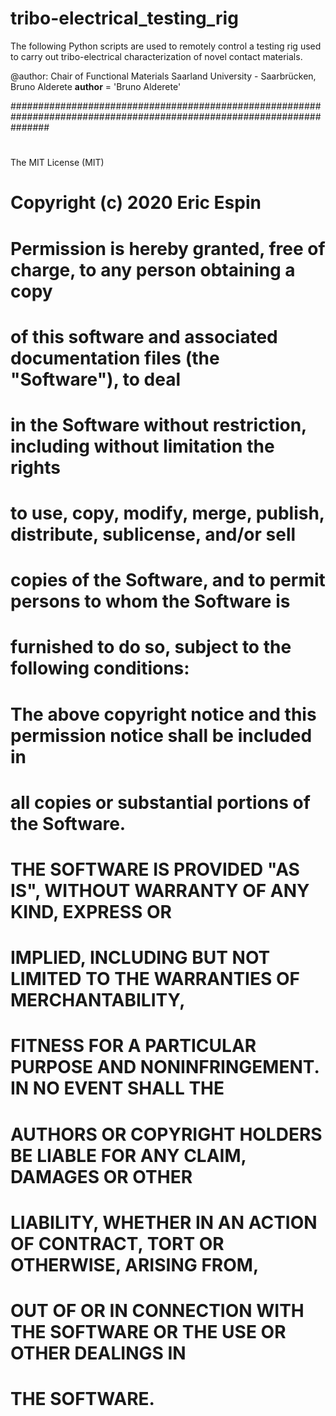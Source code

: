 # tribo-electrical_testing_rig
The following Python scripts are used to remotely control a testing rig used to carry out tribo-electrical characterization of novel contact materials.

@author: Chair of Functional Materials Saarland University - Saarbrücken, Bruno Alderete
__author__ = 'Bruno Alderete'

#######################################################################################################################
#
The MIT License (MIT)
#
# Copyright (c) 2020 Eric Espin
#
# Permission is hereby granted, free of charge, to any person obtaining a copy
# of this software and associated documentation files (the "Software"), to deal
# in the Software without restriction, including without limitation the rights
# to use, copy, modify, merge, publish, distribute, sublicense, and/or sell
# copies of the Software, and to permit persons to whom the Software is
# furnished to do so, subject to the following conditions:
#
# The above copyright notice and this permission notice shall be included in
# all copies or substantial portions of the Software.
#
# THE SOFTWARE IS PROVIDED "AS IS", WITHOUT WARRANTY OF ANY KIND, EXPRESS OR
# IMPLIED, INCLUDING BUT NOT LIMITED TO THE WARRANTIES OF MERCHANTABILITY,
# FITNESS FOR A PARTICULAR PURPOSE AND NONINFRINGEMENT. IN NO EVENT SHALL THE
# AUTHORS OR COPYRIGHT HOLDERS BE LIABLE FOR ANY CLAIM, DAMAGES OR OTHER
# LIABILITY, WHETHER IN AN ACTION OF CONTRACT, TORT OR OTHERWISE, ARISING FROM,
# OUT OF OR IN CONNECTION WITH THE SOFTWARE OR THE USE OR OTHER DEALINGS IN
# THE SOFTWARE.
#
